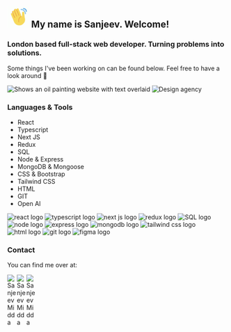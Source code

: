 ## <img src="https://github.com/SanjeevMidda/Wave/blob/main/waving-hi.gif" width="50" height="50"/> My name is Sanjeev. Welcome!

### London based full-stack web developer. Turning problems into solutions.

Some things I've been working on can be found below. Feel free to have a look around 🙂

<picture>
  <source media="(prefers-color-scheme: dark)" srcset="https://user-images.githubusercontent.com/110365686/211354259-ee233def-e7f7-4876-8174-d823baf0e057.JPG">
  <source media="(prefers-color-scheme: light)" srcset="https://user-images.githubusercontent.com/110365686/211354259-ee233def-e7f7-4876-8174-d823baf0e057.JPG">
  <img alt="Shows an oil painting website with text overlaid">
</picture>

<picture>
  <source width="200px" height="200px" media="(prefers-color-scheme: dark)" srcset="https://user-images.githubusercontent.com/110365686/211354551-a1bf1c00-4b76-49a1-abf2-a246e0298e90.JPG">
  <source media="(prefers-color-scheme: light)" srcset="https://user-images.githubusercontent.com/110365686/211354551-a1bf1c00-4b76-49a1-abf2-a246e0298e90.JPG">
  <img alt="Design agency">
</picture>


### Languages & Tools
  <ul>
    <li>React</li>
    <li>Typescript</li>
    <li>Next JS</li>
    <li>Redux</li>
    <li>SQL</li>
    <li>Node & Express</li>
    <li>MongoDB & Mongoose</li>
    <li>CSS & Bootstrap</li>
    <li>Tailwind CSS</li>
    <li>HTML</li>
    <li>GIT</li>
    <li>Open AI</li>
  </ul>

<picture>
  <img alt="react logo" src="https://cdn.jsdelivr.net/gh/devicons/devicon/icons/react/react-original.svg" width="22px"   height="22px"/>
</picture>
<picture>
  <img alt="typescript logo" src="https://cdn.jsdelivr.net/gh/devicons/devicon/icons/typescript/typescript-original.svg" width="22px" height="22px"/>
</picture>
<picture>
    <img alt="next js logo" src="https://cdn.jsdelivr.net/gh/devicons/devicon/icons/nextjs/nextjs-original-wordmark.svg" width="22px"   height="22px"/>
</picture>
<picture>  
  <img alt="redux logo" src="https://cdn.jsdelivr.net/gh/devicons/devicon/icons/redux/redux-original.svg" width="22px"   height="22px"/>
</picture>
<picture>
  <img alt="SQL logo" src="https://cdn.jsdelivr.net/gh/devicons/devicon/icons/mysql/mysql-original-wordmark.svg" width="22px"   height="22px"/>
</picture>
<picture>
  <img alt="node logo" src="https://cdn.jsdelivr.net/gh/devicons/devicon/icons/nodejs/nodejs-plain-wordmark.svg" width="22px"   height="22px"/>
</picture>
<picture>
  <img alt="express logo" src="https://cdn.jsdelivr.net/gh/devicons/devicon/icons/express/express-original-wordmark.svg" width="22px"   height="22px"/>
</picture>
<picture>
  <img alt="mongodb logo" src="https://cdn.jsdelivr.net/gh/devicons/devicon/icons/mongodb/mongodb-plain-wordmark.svg" width="22px"   height="22px"/>
</picture>
<picture>
  <img alt="tailwind css logo" src="https://cdn.jsdelivr.net/gh/devicons/devicon/icons/tailwindcss/tailwindcss-plain.svg" width="22px"   height="22px"/>
</picture>
<picture>
  <img alt="html logo" src="https://cdn.jsdelivr.net/gh/devicons/devicon/icons/html5/html5-plain-wordmark.svg" width="22px"   height="22px"/>
</picture>
<picture>
  <img alt="git logo" src="https://cdn.jsdelivr.net/gh/devicons/devicon/icons/github/github-original.svg" width="22px"   height="22px"/>
</picture>
<picture>
  <img alt="figma logo" src="https://cdn.jsdelivr.net/gh/devicons/devicon/icons/figma/figma-original.svg" width="22px"   height="22px"/>
</picture>

### Contact
<p>You can find me over at:</p>
          
<a href="https://sanjeev-midda-sanjeevmidda.vercel.app/">
<img align="left" alt="Sanjeev Midda" width="22px" src="https://unpkg.com/simple-icons@v8/icons/angellist.svg" />
</a>
<a href="https://www.linkedin.com/in/sanjeev-midda-845302257/">
<img align="left" alt="Sanjeev Midda" width="22px" src="https://cdn.jsdelivr.net/npm/simple-icons@v3/icons/linkedin.svg" />
</a>
<a href="https://medium.com/@sanjeev_midda">
<img align="left" alt="Sanjeev Midda" width="22px" src="https://unpkg.com/simple-icons@v8/icons/medium.svg" />
</a>

<!--
**SanjeevMidda/SanjeevMidda** is a ✨ _special_ ✨ repository because its `README.md` (this file) appears on your GitHub profile.

Here are some ideas to get you started:

- 🔭 I’m currently working on ...
- 🌱 I’m currently learning ...
- 👯 I’m looking to collaborate on ...
- 🤔 I’m looking for help with ...
- 💬 Ask me about ...
- 📫 How to reach me: ...
- 😄 Pronouns: ...
- ⚡ Fun fact: ...
-->

